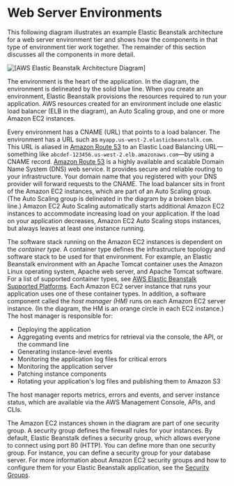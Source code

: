 # Web Server Environments<a name="concepts-webserver"></a>

This following diagram illustrates an example Elastic Beanstalk architecture for a web server environment tier and shows how the components in that type of environment tier work together\. The remainder of this section discusses all the components in more detail\.

![\[AWS Elastic Beanstalk Architecture Diagram\]](http://docs.aws.amazon.com/elasticbeanstalk/latest/dg/images/aeb-architecture2.png)

The environment is the heart of the application\. In the diagram, the environment is delineated by the solid blue line\. When you create an environment, Elastic Beanstalk provisions the resources required to run your application\. AWS resources created for an environment include one elastic load balancer \(ELB in the diagram\), an Auto Scaling group, and one or more Amazon EC2 instances\.

Every environment has a CNAME \(URL\) that points to a load balancer\. The environment has a URL such as `myapp.us-west-2.elasticbeanstalk.com`\. This URL is aliased in [Amazon Route 53](https://aws.amazon.com/route53/) to an Elastic Load Balancing URL—something like `abcdef-123456.us-west-2.elb.amazonaws.com`—by using a CNAME record\. [Amazon Route 53](https://aws.amazon.com/route53/) is a highly available and scalable Domain Name System \(DNS\) web service\. It provides secure and reliable routing to your infrastructure\. Your domain name that you registered with your DNS provider will forward requests to the CNAME\. The load balancer sits in front of the Amazon EC2 instances, which are part of an Auto Scaling group\. \(The Auto Scaling group is delineated in the diagram by a broken black line\.\) Amazon EC2 Auto Scaling automatically starts additional Amazon EC2 instances to accommodate increasing load on your application\. If the load on your application decreases, Amazon EC2 Auto Scaling stops instances, but always leaves at least one instance running\. 

The software stack running on the Amazon EC2 instances is dependent on the *container type*\. A container type defines the infrastructure topology and software stack to be used for that environment\. For example, an Elastic Beanstalk environment with an Apache Tomcat container uses the Amazon Linux operating system, Apache web server, and Apache Tomcat software\. For a list of supported container types, see [AWS Elastic Beanstalk Supported Platforms](concepts.platforms.md)\. Each Amazon EC2 server instance that runs your application uses one of these container types\. In addition, a software component called the *host manager \(HM\)* runs on each Amazon EC2 server instance\. \(In the diagram, the HM is an orange circle in each EC2 instance\.\) The host manager is responsible for:
+ Deploying the application
+ Aggregating events and metrics for retrieval via the console, the API, or the command line
+ Generating instance\-level events
+ Monitoring the application log files for critical errors
+ Monitoring the application server
+ Patching instance components
+ Rotating your application's log files and publishing them to Amazon S3

The host manager reports metrics, errors and events, and server instance status, which are available via the AWS Management Console, APIs, and CLIs\.

The Amazon EC2 instances shown in the diagram are part of one security group\. A security group defines the firewall rules for your instances\. By default, Elastic Beanstalk defines a security group, which allows everyone to connect using port 80 \(HTTP\)\. You can define more than one security group\. For instance, you can define a security group for your database server\. For more information about Amazon EC2 security groups and how to configure them for your Elastic Beanstalk application, see the [Security Groups](using-features.managing.ec2.md#using-features.managing.ec2.securitygroups)\.